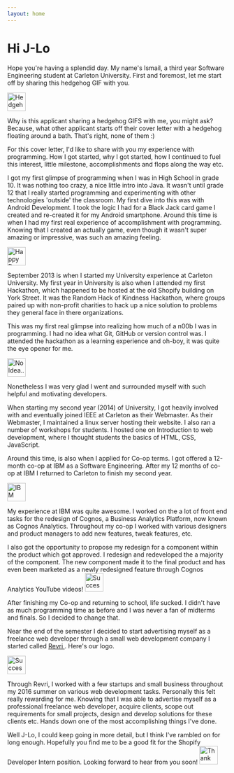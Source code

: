 ```yaml
---
layout: home
---
```

# Hi J-Lo

Hope you're having a splendid day. My name's Ismail, a third year Software Engineering student at Carleton University. First and foremost, let me start off by sharing this hedgehog GIF with you.


<img src="https://media.giphy.com/media/3xz2BCohVTd7h2Kvfi/giphy.gif" alt="Hedgehog" height="42" width="42">


Why is this applicant sharing a hedgehog GIFS with me, you might ask? Because, what other applicant starts off their cover letter with a hedgehog floating around a bath. That's right, none of them :)


For this cover letter, I'd like to share with you my experience with programming. How I got started, why I got started, how I continued to fuel this interest, little milestone, accomplishments and flops along the way etc.


I got my first glimpse of programming when I was in High School in grade 10. It was nothing too crazy, a nice little intro into Java. It wasn't until grade 12 that I really started programming and experimenting with other technologies 'outside' the classroom. My first dive into this was with Android Development. I took the logic I had for a Black Jack card game I created and re-created it for my Android smartphone. Around this time is when I had my first real experience of accomplishment with programming. Knowing that I created an actually game, even though it wasn't super amazing or impressive, was such an amazing feeling.

<img src="http://i.giphy.com/26uf2UQnd5JSci9DW.giff" alt="Happy Dance" height="42" width="42">

September 2013 is when I started my University experience at Carleton University. My first year in University is also when I attended my first Hackathon, which happened to be hosted at the old Shopify building on York Street. It was the Random Hack of Kindness Hackathon, where groups paired up with non-profit charities to hack up a nice solution to problems they general face in there organizations.

This was my first real glimpse into realizing how much of a n00b I was in programming. I had no idea what Git, GitHub or version control was. I attended the hackathon as a learning experience and oh-boy, it was quite the eye opener for me.

<img src="http://i.giphy.com/rAm0u2k17rM3e.gif" alt="No Idea..." height="42" width="42">


Nonetheless I was very glad I went and surrounded myself with such helpful and motivating developers.


When starting my second year (2014) of University, I got heavily involved with and eventually joined IEEE at Carleton as their Webmaster. As their Webmaster, I maintained a linux server hosting their website. I also ran a number of workshops for students. I hosted one on Introduction to web development, where I thought students the basics of HTML, CSS, JavaScript.

Around this time, is also when I applied for Co-op terms. I got offered a 12-month co-op at IBM as a Software Engineering. After my 12 months of co-op at IBM I returned to Carleton to finish my second year.

<img src="http://i.giphy.com/ZwLTpUeYVJ0fS.gif" alt="IBM" height="42" width="42">

My experience at IBM was quite awesome. I worked on the a lot of front end tasks for the redesign of Cognos, a Business Analytics Platform, now known as Cognos Analytics. Throughout my co-op I worked with various designers and product managers to add new features, tweak features, etc.

I also got the opportunity to propose my redesign for a component within the product which got approved. I redesign and redeveloped the a majority of the component. The new component made it to the final product and has even been marketed as a newly redesigned feature through Cognos Analytics YouTube videos!
<img src="http://i.giphy.com/102h4wsmCG2s12.gif" alt="Success" height="42" width="42">


After finishing my Co-op and returning to school, life sucked. I didn't have as much programming time as before and I was never a fan of midterms and finals. So I decided to change that.

Near the end of the semester I decided to start advertising myself as a freelance web developer through a small web development company I started called <a href="http://www.revri.ca"> Revri </a>. Here's our logo.

<a href="http://www.revri.ca"> <img src="https://pbs.twimg.com/profile_images/717147250732961794/nHuUGgct.jpg" alt="Success" height="42" width="42"> </a>

Through Revri, I worked with a few startups and small business throughout my 2016 summer on various web development tasks. Personally this felt really rewarding for me. Knowing that I was able to advertise myself as a professional freelance web developer, acquire clients, scope out requirements for small projects, design and develop solutions for these clients etc. Hands down one of the most accomplishing things I've done.

Well J-Lo, I could keep going in more detail, but I think I've rambled on for long enough. Hopefully you find me to be a good fit for the Shopify Developer Intern position. Looking forward to hear from you soon!
<img src="http://i.giphy.com/KDywx24YXcY9i.gif" alt="Thank you" height="42" width="42">
